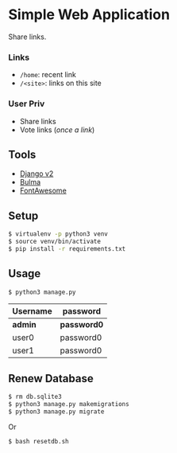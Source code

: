 # Simple Web Application

Share links.

### Links

 - `/home`: recent link
 - `/<site>`: links on this site

### User Priv
 
 * Share links
 * Vote links (_once a link_)

## Tools

 - [Django v2](https://www.djangoproject.com/)
 - [Bulma](https://bulma.io/)
 - [FontAwesome](https://fontawesome.com)

## Setup

```bash
$ virtualenv -p python3 venv
$ source venv/bin/activate
$ pip install -r requirements.txt
```

## Usage

```
$ python3 manage.py
```

__Username__ | __password__
-------------|-------------
__admin__    | __password0__
user0        | password0
user1        | password0

## Renew Database

```bash
$ rm db.sqlite3
$ python3 manage.py makemigrations
$ python3 manage.py migrate
```
Or
```bash
$ bash resetdb.sh
```